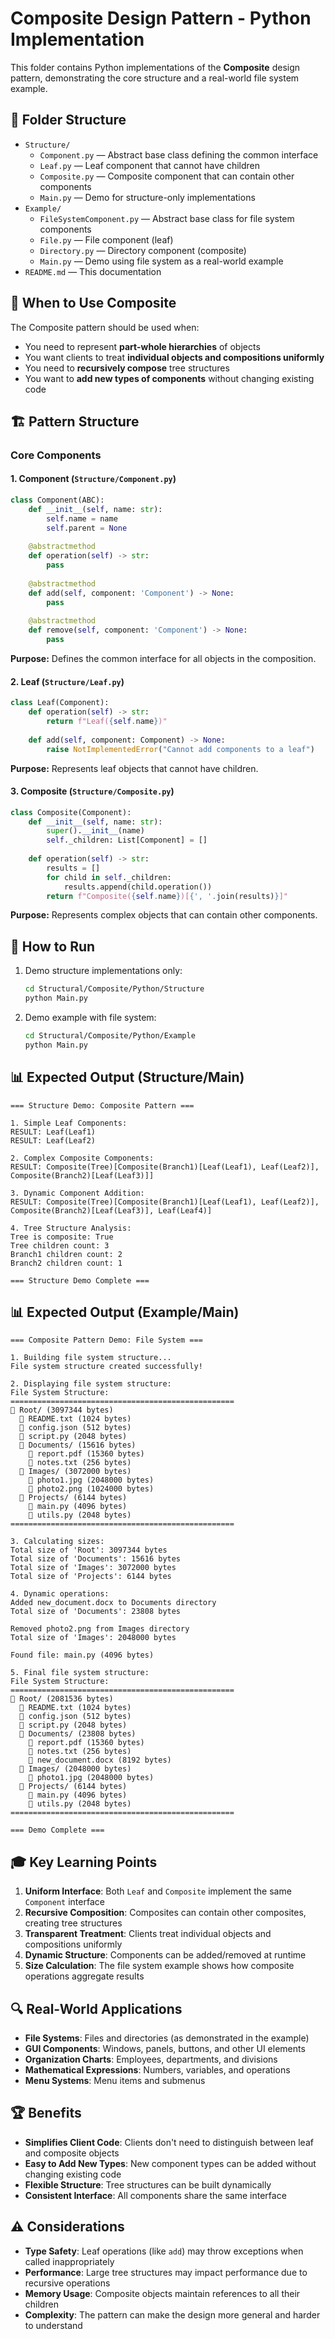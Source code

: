 # Composite Design Pattern - Python Implementation

This folder contains Python implementations of the **Composite** design pattern, demonstrating the core structure and a real-world file system example.

## 📁 Folder Structure

- `Structure/`
  - `Component.py` — Abstract base class defining the common interface
  - `Leaf.py` — Leaf component that cannot have children
  - `Composite.py` — Composite component that can contain other components
  - `Main.py` — Demo for structure-only implementations
- `Example/`
  - `FileSystemComponent.py` — Abstract base class for file system components
  - `File.py` — File component (leaf)
  - `Directory.py` — Directory component (composite)
  - `Main.py` — Demo using file system as a real-world example
- `README.md` — This documentation

## 🎯 When to Use Composite

The Composite pattern should be used when:
- You need to represent **part-whole hierarchies** of objects
- You want clients to treat **individual objects and compositions uniformly**
- You need to **recursively compose** tree structures
- You want to **add new types of components** without changing existing code

## 🏗️ Pattern Structure

### Core Components

#### 1. Component (`Structure/Component.py`)
```python
class Component(ABC):
    def __init__(self, name: str):
        self.name = name
        self.parent = None
    
    @abstractmethod
    def operation(self) -> str:
        pass
    
    @abstractmethod
    def add(self, component: 'Component') -> None:
        pass
    
    @abstractmethod
    def remove(self, component: 'Component') -> None:
        pass
```

**Purpose:** Defines the common interface for all objects in the composition.

#### 2. Leaf (`Structure/Leaf.py`)
```python
class Leaf(Component):
    def operation(self) -> str:
        return f"Leaf({self.name})"
    
    def add(self, component: Component) -> None:
        raise NotImplementedError("Cannot add components to a leaf")
```

**Purpose:** Represents leaf objects that cannot have children.

#### 3. Composite (`Structure/Composite.py`)
```python
class Composite(Component):
    def __init__(self, name: str):
        super().__init__(name)
        self._children: List[Component] = []
    
    def operation(self) -> str:
        results = []
        for child in self._children:
            results.append(child.operation())
        return f"Composite({self.name})[{', '.join(results)}]"
```

**Purpose:** Represents complex objects that can contain other components.

## 🚀 How to Run

1. Demo structure implementations only:
   ```bash
   cd Structural/Composite/Python/Structure
   python Main.py
   ```

2. Demo example with file system:
   ```bash
   cd Structural/Composite/Python/Example
   python Main.py
   ```

## 📊 Expected Output (Structure/Main)

```
=== Structure Demo: Composite Pattern ===

1. Simple Leaf Components:
RESULT: Leaf(Leaf1)
RESULT: Leaf(Leaf2)

2. Complex Composite Components:
RESULT: Composite(Tree)[Composite(Branch1)[Leaf(Leaf1), Leaf(Leaf2)], Composite(Branch2)[Leaf(Leaf3)]]

3. Dynamic Component Addition:
RESULT: Composite(Tree)[Composite(Branch1)[Leaf(Leaf1), Leaf(Leaf2)], Composite(Branch2)[Leaf(Leaf3)], Leaf(Leaf4)]

4. Tree Structure Analysis:
Tree is composite: True
Tree children count: 3
Branch1 children count: 2
Branch2 children count: 1

=== Structure Demo Complete ===
```

## 📊 Expected Output (Example/Main)

```
=== Composite Pattern Demo: File System ===

1. Building file system structure...
File system structure created successfully!

2. Displaying file system structure:
File System Structure:
==================================================
📁 Root/ (3097344 bytes)
  📄 README.txt (1024 bytes)
  📄 config.json (512 bytes)
  📄 script.py (2048 bytes)
  📁 Documents/ (15616 bytes)
    📄 report.pdf (15360 bytes)
    📄 notes.txt (256 bytes)
  📁 Images/ (3072000 bytes)
    📄 photo1.jpg (2048000 bytes)
    📄 photo2.png (1024000 bytes)
  📁 Projects/ (6144 bytes)
    📄 main.py (4096 bytes)
    📄 utils.py (2048 bytes)
==================================================

3. Calculating sizes:
Total size of 'Root': 3097344 bytes
Total size of 'Documents': 15616 bytes
Total size of 'Images': 3072000 bytes
Total size of 'Projects': 6144 bytes

4. Dynamic operations:
Added new_document.docx to Documents directory
Total size of 'Documents': 23808 bytes

Removed photo2.png from Images directory
Total size of 'Images': 2048000 bytes

Found file: main.py (4096 bytes)

5. Final file system structure:
File System Structure:
==================================================
📁 Root/ (2081536 bytes)
  📄 README.txt (1024 bytes)
  📄 config.json (512 bytes)
  📄 script.py (2048 bytes)
  📁 Documents/ (23808 bytes)
    📄 report.pdf (15360 bytes)
    📄 notes.txt (256 bytes)
    📄 new_document.docx (8192 bytes)
  📁 Images/ (2048000 bytes)
    📄 photo1.jpg (2048000 bytes)
  📁 Projects/ (6144 bytes)
    📄 main.py (4096 bytes)
    📄 utils.py (2048 bytes)
==================================================

=== Demo Complete ===
```

## 🎓 Key Learning Points

1. **Uniform Interface**: Both `Leaf` and `Composite` implement the same `Component` interface
2. **Recursive Composition**: Composites can contain other composites, creating tree structures
3. **Transparent Treatment**: Clients treat individual objects and compositions uniformly
4. **Dynamic Structure**: Components can be added/removed at runtime
5. **Size Calculation**: The file system example shows how composite operations aggregate results

## 🔍 Real-World Applications

- **File Systems**: Files and directories (as demonstrated in the example)
- **GUI Components**: Windows, panels, buttons, and other UI elements
- **Organization Charts**: Employees, departments, and divisions
- **Mathematical Expressions**: Numbers, variables, and operations
- **Menu Systems**: Menu items and submenus

## 🏆 Benefits

- **Simplifies Client Code**: Clients don't need to distinguish between leaf and composite objects
- **Easy to Add New Types**: New component types can be added without changing existing code
- **Flexible Structure**: Tree structures can be built dynamically
- **Consistent Interface**: All components share the same interface

## ⚠️ Considerations

- **Type Safety**: Leaf operations (like `add`) may throw exceptions when called inappropriately
- **Performance**: Large tree structures may impact performance due to recursive operations
- **Memory Usage**: Composite objects maintain references to all their children
- **Complexity**: The pattern can make the design more general and harder to understand

